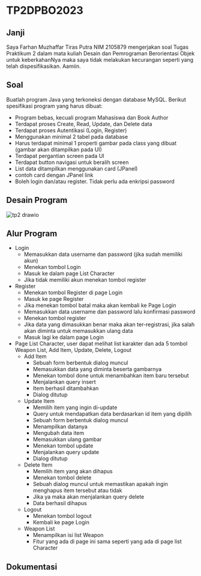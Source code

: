 # TP2DPBO2023

## Janji
Saya Farhan Muzhaffar Tiras Putra NIM 2105879 mengerjakan soal Tugas Praktikum 2 dalam mata kuliah Desain dan Pemrograman Berorientasi Objek untuk keberkahanNya maka saya tidak melakukan kecurangan seperti yang telah dispesifikasikan. Aamiin.

## Soal
Buatlah program Java yang terkoneksi dengan database MySQL. Berikut spesifikasi program yang harus dibuat:
- Program bebas, kecuali program Mahasiswa dan Book Author
- Terdapat proses Create, Read, Update, dan Delete data
- Terdapat proses Autentikasi (Login, Register)
- Menggunakan minimal 2 tabel pada database
- Harus terdapat minimal 1 properti gambar pada class yang dibuat (gambar akan ditampilkan pada UI)
- Terdapat pergantian screen pada UI
- Terdapat button navigasi untuk beralih screen
- List data ditampilkan menggunakan card (JPanel)
- contoh card dengan JPanel link
- Boleh login dan/atau register. Tidak perlu ada enkripsi password

## Desain Program

![tp2 drawio](https://user-images.githubusercontent.com/96176429/231957625-fa7c0fda-acae-4049-897a-c89c015a3687.png)

## Alur Program
- Login
  - Memasukkan data username dan password (jika sudah memiliki akun)
  - Menekan tombol Login
  - Masuk ke dalam page List Character
  - Jika tidak memiliki akun menekan tombol register
- Register
  - Menekan tombol Register di page Login
  - Masuk ke page Register
  - Jika menekan tombol batal maka akan kembali ke Page Login
  - Memasukkan data username dan password lalu konfirmasi password
  - Menekan tombol register
  - Jika data yang dimasukkan benar maka akan ter-registrasi, jika salah akan diminta untuk memasukkan ulang data
  - Masuk lagi ke dalam page Login
- Page List Character, user dapat melihat list karakter dan ada 5 tombol Weapon List, Add Item, Update, Delete, Logout
  - Add Item
    - Sebuah form berbentuk dialog muncul
    - Memasukkan data yang diminta beserta gambarnya
    - Menekan tombol done untuk menambahkan item baru tersebut
    - Menjalankan query insert
    - Item berhasil ditambahkan
    - Dialog ditutup
  - Update Item
    - Memilih item yang ingin di-update
    - Query untuk mendapatkan data berdasarkan id item yang dipilih
    - Sebuah form berbentuk dialog muncul
    - Menampilkan datanya
    - Mengubah data item
    - Memasukkan ulang gambar
    - Menekan tombol update
    - Menjalankan query update
    - Dialog ditutup
  - Delete Item
    - Memilih item yang akan dihapus
    - Menekan tombol delete
    - Sebuah dialog muncul untuk memastikan apakah ingin menghapus item tersebut atau tidak
    - Jika ya maka akan menjalankan query delete
    - Data berhasil dihapus
  - Logout
    - Menekan tombol logout
    - Kembali ke page Login
  - Weapon List
    - Menampilkan isi list Weapon
    - Fitur yang ada di page ini sama seperti yang ada di page list Character
## Dokumentasi
